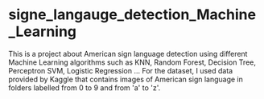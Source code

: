 # signe_langauge_detection_Machine_Learning
This is a project about American sign language detection using different Machine Learning algorithms such as KNN, Random Forest, Decision Tree, Perceptron SVM, Logistic Regression ...
For the dataset, I used data provided by Kaggle that contains images of American sign language in folders labelled from 0 to 9 and from 'a' to 'z'.
